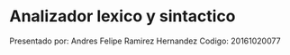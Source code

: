 # Analizador lexico y sintactico
Presentado por: Andres Felipe Ramirez Hernandez
Codigo: 20161020077
